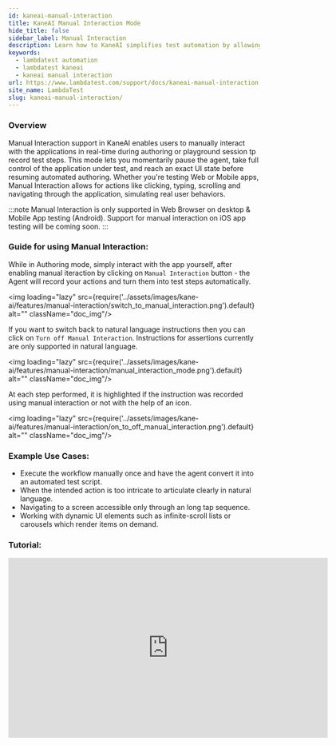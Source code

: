 ```yaml
---
id: kaneai-manual-interaction
title: KaneAI Manual Interaction Mode 
hide_title: false
sidebar_label: Manual Interaction
description: Learn how to KaneAI simplifies test automation by allowing manual interaction to create prompts in natural language, analyzing test steps, generating code in various languages. 
keywords:
  - lambdatest automation
  - lambdatest kaneai
  - kaneai manual interaction
url: https://www.lambdatest.com/support/docs/kaneai-manual-interaction
site_name: LambdaTest
slug: kaneai-manual-interaction/
---
```


<script type="application/ld+json"
      dangerouslySetInnerHTML={{ __html: JSON.stringify({
       "@context": "https://schema.org",
        "@type": "BreadcrumbList",
        "itemListElement": [{
          "@type": "ListItem",
          "position": 1,
          "name": "Home",
          "item": "https://www.lambdatest.com"
        },{
          "@type": "ListItem",
          "position": 2,
          "name": "Support",
          "item": "https://www.lambdatest.com/support/docs/"
        },{
          "@type": "ListItem",
          "position": 3,
          "name": "KaneAI Manual Interaction Mode",
          "item": "https://www.lambdatest.com/support/docs/kaneai-manual-interaction/"
        }]
      })
    }}
></script>
### Overview
Manual Interaction support in KaneAI enables users to manually interact with the applications in real-time during authoring or playground session tp record test steps. This mode lets you momentarily pause the agent, take full control of the application under test, and reach an exact UI state before resuming automated authoring. Whether you're testing Web or Mobile apps, Manual Interaction allows for actions like clicking, typing, scrolling and navigating through the application, simulating real user behaviors.

:::note
Manual Interaction is only supported in Web Browser on desktop & Mobile App testing (Android). Support for manual interaction on iOS app testing will be coming soon. 
:::

### Guide for using Manual Interaction:

While in Authoring mode, simply interact with the app yourself, after enabling manual iteraction by clicking on `Manual Interaction` button - the Agent will record your actions and turn them into test steps automatically.

<img loading="lazy" src={require('../assets/images/kane-ai/features/manual-interaction/switch_to_manual_interaction.png').default} alt="" className="doc_img"/>

If you want to switch back to natural language instructions then you can click on `Turn off Manual Interaction`. Instructions for assertions currently are only supported in natural language.

<img loading="lazy" src={require('../assets/images/kane-ai/features/manual-interaction/manual_interaction_mode.png').default} alt="" className="doc_img"/>

At each step performed, it is highlighted if the instruction was recorded using manual interaction or not with the help of an icon.

<img loading="lazy" src={require('../assets/images/kane-ai/features/manual-interaction/on_to_off_manual_interaction.png').default} alt="" className="doc_img"/>

### Example Use Cases:
 
- Execute the workflow manually once and have the agent convert it into an automated test script.
- When the intended action is too intricate to articulate clearly in natural language.
- Navigating to a screen accessible only through an long tap sequence.
- Working with dynamic UI elements such as infinite-scroll lists or carousels which render items on demand.

### Tutorial:  

<iframe src="https://app.trupeer.ai/embed?slug=vrSqRvouk" width="640" height="360" frameborder="0" allowfullscreen="true" className="KaneIframe"></iframe>